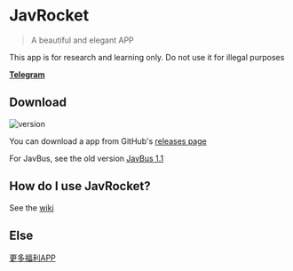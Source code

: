 <!--<p align="center"><img width="200" alt="jav_logo" src="/art/jav_logo.png"></p>-->
<!--<p align="center"><img src="https://img.shields.io/badge/Version-2.8-brightgreen"></p>-->

<!--<h1 align="center">JavRocket</h1>-->

<!--<div align="center">
<p><strong>JavRocket</strong>是一个漂亮且优雅的开车APP</p>
</div>-->
<!--<p><strong><a href="https://t.me/higentleman">Telegram</a></strong></p>-->

<!--<img width="300" alt="screenshot" src="/art/screenshot.jpg">-->

<!-- <img width="30%" align="left" alt="screenshot" src="/art/screenshot.jpg"> -->
<!--align="right" hspace="0"-->

# JavRocket

> A beautiful and elegant APP

This app is for research and learning only. Do not use it for illegal purposes

**[Telegram](https://t.me/higentleman)**

## Download

![version](https://img.shields.io/badge/Version-6.+-brightgreen)

You can download a app from GitHub's [releases page](https://github.com/gentlemansolo/JavbuslibraryRealse/releases)

<!--- **[Lanzous](https://www.lanzous.com/b0sfuli)**-->
For JavBus, see the old version [JavBus 1.1](https://github.com/gentlemansolo/JavbuslibraryRealse/releases/tag/1.1)

## How do I use JavRocket?

See the [wiki](https://github.com/gentlemansolo/JavbuslibraryRealse/wiki)

## Else

[更多福利APP](https://github.com/gentlemansolo/JavRocket/blob/master/更多福利APP.md)

<!--
## Help

- 使用新的中文字幕推送功能，需要你将APP加入白名单（2.5+）
- 点击剧照标题可临时更换图片源（2.5+）
- 遇到网络超时无法访问，点击重试或者尝试更换网络环境
- 长按左上角返回按钮可以快速回到首页（2.2+）
- 长按详情标题可以翻译中文（2.1+）
- 长按“我的收藏”影片可删除影片（2.1+）
- 长按详情识别码可以查看该识别码相关的影片（2.0+）
- “管理我的关注”中滑动可删除列表项目（2.0+）

> ⚠️因为包含🔞内容，它可能会被某些设备列为危险和病毒APP
-->
